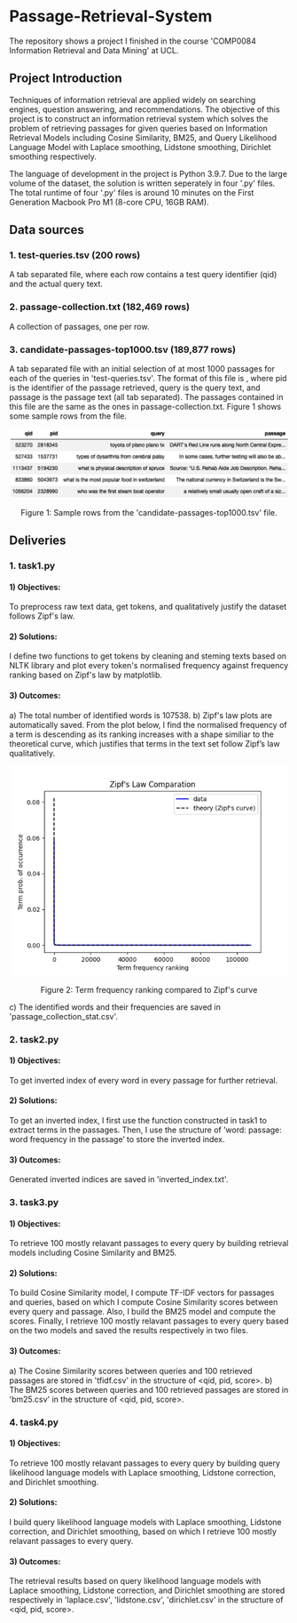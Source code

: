 # Passage-Retrieval-System
The repository shows a project I finished in the course 'COMP0084 Information Retrieval and Data Mining' at UCL. 

## Project Introduction 

Techniques of information retrieval are applied widely on searching engines, question answering, and recommendations. The objective of this project is to construct an information retrieval system which solves the problem of retrieving passages for given queries based on Information Retrieval Models including Cosine Similarity, BM25, and Query Likelihood Language Model with Laplace smoothing, Lidstone smoothing, Dirichlet smoothing respectively.

The language of development in the project is Python 3.9.7. Due to the large volume of the dataset, the solution is written seperately in four '.py' files. The total runtime of four '.py' files is around 10 minutes on the First Generation Macbook Pro M1 (8-core CPU, 16GB RAM).

## Data sources
### 1. test-queries.tsv (200 rows)
A tab separated file, where each row contains a test query identifier (qid) and the actual query text.

### 2. passage-collection.txt (182,469 rows)
A collection of passages, one per row.

### 3. candidate-passages-top1000.tsv (189,877 rows)
A tab separated file with an initial selection of at most 1000 passages for each of the queries in 'test-queries.tsv'. The format of this file is <qid pid query passage>, where pid is the identifier of the passage retrieved, query is the query text, and passage is the passage text (all tab separated). The passages contained in this file are the same as the ones in passage-collection.txt. Figure 1 shows some sample rows from the file.

<div align=center>
<img src = "https://github.com/IvyZayn/Passage-Retrieval-System/blob/main/Image%20in%20README/sample%20rows.png" />
  
Figure 1: Sample rows from the 'candidate-passages-top1000.tsv' file.
</div>

## Deliveries

### 1. task1.py

#### 1) Objectives: 
To preprocess raw text data, get tokens, and qualitatively justify the dataset follows Zipf's law.

#### 2) Solutions: 
I define two functions to get tokens by cleaning and steming texts based on NLTK library and plot every token's normalised frequency against frequency ranking based on Zipf's law by matplotlib.

#### 3) Outcomes: 
a) The total number of identified words is 107538.
b) Zipf's law plots are automatically saved. From the plot below, I find the normalised frequency of a term is descending as its ranking increases with a shape similiar to the theoretical curve, which justifies that terms in the text set follow Zipf’s law qualitatively. 
 
<div align=center>
<img src = "https://github.com/IvyZayn/Passage-Retrieval-System/blob/main/Output/Zipf'sLaw_plot.png" />
  
Figure 2: Term frequency ranking compared to Zipf's curve
</div>
 
c) The identified words and their frequencies are saved in 'passage_collection_stat.csv'.


### 2. task2.py

#### 1) Objectives: 
To get inverted index of every word in every passage for further retrieval.

#### 2) Solutions: 
To get an inverted index, I first use the function constructed in task1 to extract terms in the passages. Then, I use the structure of ’word: passage: word frequency in the passage’ to store the inverted index.

#### 3) Outcomes: 
Generated inverted indices are saved in 'inverted_index.txt'.

### 3. task3.py

#### 1) Objectives: 
To retrieve 100 mostly relavant passages to every query by building retrieval models including Cosine Similarity and BM25. 

#### 2) Solutions: 
To build Cosine Similarity model, I compute TF-IDF vectors for passages and queries, based on which I compute Cosine Similarity scores between every query and passage. Also, I build the BM25 model and compute the scores. Finally, I retrieve 100 mostly relavant passages to every query based on the two models and saved the results respectively in two files.

#### 3) Outcomes: 
a) The Cosine Similarity scores between queries and 100 retrieved passages are stored in 'tfidf.csv' in the structure of <qid, pid, score>.
b) The BM25 scores between queries and 100 retrieved passages are stored in 'bm25.csv' in the structure of <qid, pid, score>.

### 4. task4.py

#### 1) Objectives: 
To retrieve 100 mostly relavant passages to every query by building query likelihood language models with Laplace smoothing, Lidstone correction, and Dirichlet smoothing.

#### 2) Solutions: 
I build query likelihood language models with Laplace smoothing, Lidstone correction, and Dirichlet smoothing, based on which I retrieve 100 mostly relavant passages to every query.

#### 3) Outcomes: 
The retrieval results based on query likelihood language models with Laplace smoothing, Lidstone correction, and Dirichlet smoothing are stored respectively in 'laplace.csv', 'lidstone.csv', 'dirichlet.csv' in the structure of <qid, pid, score>.
